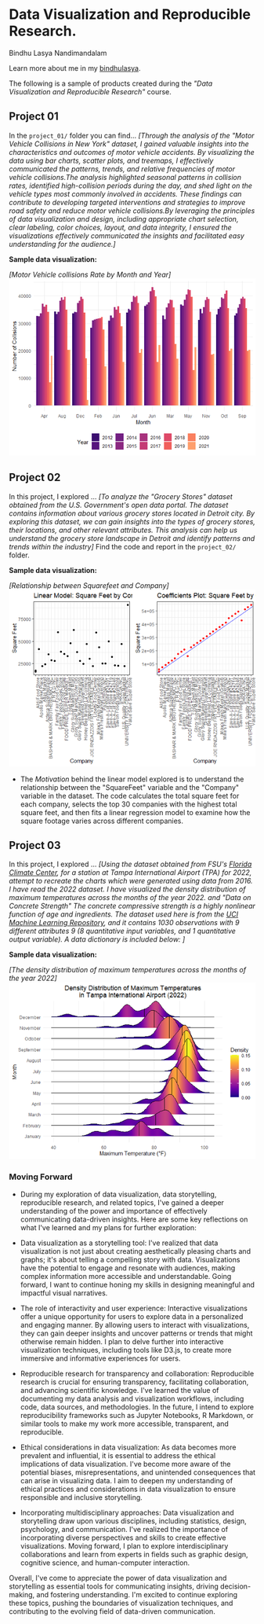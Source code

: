 # Data Visualization and Reproducible Research.

Bindhu Lasya Nandimandalam

Learn more about me in my [bindhulasya](https://github.com/bindhulasya). 


The following is a sample of products created during the _"Data Visualization and Reproducible Research"_ course.


## Project 01

In the `project_01/` folder you can find... _[Through the analysis of the "Motor Vehicle Collisions in New York" dataset, I gained valuable insights into the characteristics and outcomes of motor vehicle accidents. By visualizing the data using bar charts, scatter plots, and treemaps, I effectively communicated the patterns, trends, and relative frequencies of motor vehicle collisions.The analysis highlighted seasonal patterns in collision rates, identified high-collision periods during the day, and shed light on the vehicle types most commonly involved in accidents. These findings can contribute to developing targeted interventions and strategies to improve road safety and reduce motor vehicle collisions.By leveraging the principles of data visualization and design, including appropriate chart selection, clear labeling, color choices, layout, and data integrity, I ensured the visualizations effectively communicated the insights and facilitated easy understanding for the audience.]_

**Sample data visualization:** 

_[Motor Vehicle collisions Rate by Month and Year]_
<img src=unnamed-chunk-6-1.png>


## Project 02

In this project, I explored ... _[To analyze the "Grocery Stores" dataset obtained from the U.S. Government's open data portal. The dataset contains information about various grocery stores located in Detroit city. By exploring this dataset, we can gain insights into the types of grocery stores, their locations, and other relevant attributes. This analysis can help us understand the grocery store landscape in Detroit and identify patterns and trends within the industry]_ Find the code and report in the `project_02/` folder.

**Sample data visualization:** 

_[Relationship between Squarefeet and Company]_
<img src=unnamed-chunk-14-1.png>

- The _Motivation_ behind the linear model explored is to understand the relationship between the "SquareFeet" variable and the "Company" variable in the dataset. The code calculates the total square feet for each company, selects the top 30 companies with the highest total square feet, and then fits a linear regression model to examine how the square footage varies across different companies.



## Project 03

In this project, I explored ... _[Using the dataset obtained from FSU's [Florida Climate Center](https://climatecenter.fsu.edu/climate-data-access-tools/downloadable-data), for a station at Tampa International Airport (TPA) for 2022, attempt to recreate the charts which were generated using data from 2016. I have read the 2022 dataset. I have visualized the density distribution of maximum temperatures across the months of the year 2022. and "Data on Concrete Strength" The concrete compressive strength is a highly nonlinear function of age and ingredients. The dataset used here is from the [UCI Machine Learning Repository](https://archive.ics.uci.edu/ml/index.php), and it contains 1030 observations with 9 different attributes 9 (8 quantitative input variables, and 1 quantitative output variable). A data dictionary is included below:  ]_

**Sample data visualization:** 

_[The density distribution of maximum temperatures across the months of the year 2022]_
<img src=unnamed-chunk-10-1.png>


### Moving Forward

- During my exploration of data visualization, data storytelling, reproducible research, and related topics, I've gained a deeper understanding of the power and importance of effectively communicating data-driven insights. Here are some key reflections on what I've learned and my plans for further exploration:

- Data visualization as a storytelling tool: I've realized that data visualization is not just about creating aesthetically pleasing charts and graphs; it's about telling a compelling story with data. Visualizations have the potential to engage and resonate with audiences, making complex information more accessible and understandable. Going forward, I want to continue honing my skills in designing meaningful and impactful visual narratives.

- The role of interactivity and user experience: Interactive visualizations offer a unique opportunity for users to explore data in a personalized and engaging manner. By allowing users to interact with visualizations, they can gain deeper insights and uncover patterns or trends that might otherwise remain hidden. I plan to delve further into interactive visualization techniques, including tools like D3.js, to create more immersive and informative experiences for users.

- Reproducible research for transparency and collaboration: Reproducible research is crucial for ensuring transparency, facilitating collaboration, and advancing scientific knowledge. I've learned the value of documenting my data analysis and visualization workflows, including code, data sources, and methodologies. In the future, I intend to explore reproducibility frameworks such as Jupyter Notebooks, R Markdown, or similar tools to make my work more accessible, transparent, and reproducible.

- Ethical considerations in data visualization: As data becomes more prevalent and influential, it is essential to address the ethical implications of data visualization. I've become more aware of the potential biases, misrepresentations, and unintended consequences that can arise in visualizing data. I aim to deepen my understanding of ethical practices and considerations in data visualization to ensure responsible and inclusive storytelling.

- Incorporating multidisciplinary approaches: Data visualization and storytelling draw upon various disciplines, including statistics, design, psychology, and communication. I've realized the importance of incorporating diverse perspectives and skills to create effective visualizations. Moving forward, I plan to explore interdisciplinary collaborations and learn from experts in fields such as graphic design, cognitive science, and human-computer interaction.

Overall, I've come to appreciate the power of data visualization and storytelling as essential tools for communicating insights, driving decision-making, and fostering understanding. I'm excited to continue exploring these topics, pushing the boundaries of visualization techniques, and contributing to the evolving field of data-driven communication.
